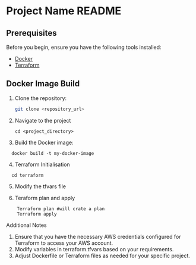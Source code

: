 # Project Name README

## Prerequisites
Before you begin, ensure you have the following tools installed:

- [Docker](https://docs.docker.com/get-docker/)
- [Terraform](https://www.terraform.io/downloads.html)

## Docker Image Build
1. Clone the repository:
   ```bash
   git clone <repository_url>
2. Navigate to the project
   ```
   cd <project_directory>

3. Build the Docker image:
```
  docker build -t my-docker-image
```
4. Terraform Initialisation  
```
  cd terraform
```
   
5. Modify the tfvars file  


6. Teraform plan and apply
```
    Terraform plan #will crate a plan
    Terraform apply
```

Additional Notes
1. Ensure that you have the necessary AWS credentials configured for Terraform to access your AWS account.
2. Modify variables in terraform.tfvars based on your requirements.
3. Adjust Dockerfile or Terraform files as needed for your specific project.
